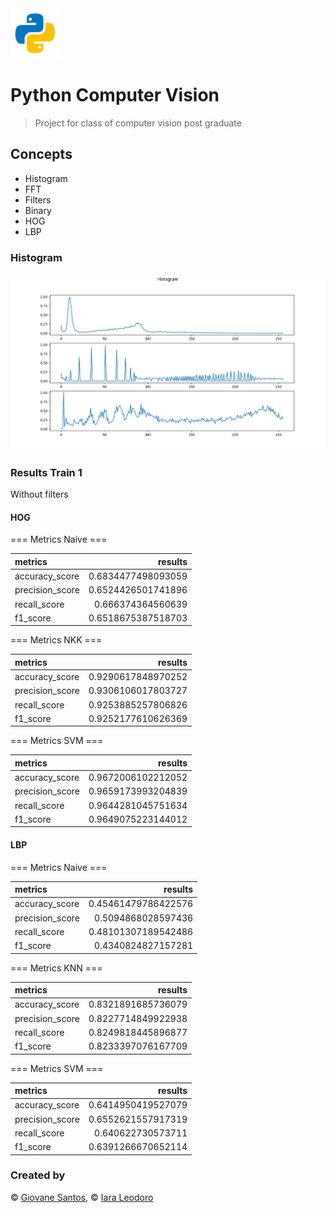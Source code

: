 <img src="./python.png" width="80" height="80" alt="logo" />

# Python Computer Vision

> Project for class of computer vision post graduate

## Concepts

- Histogram
- FFT
- Filters
- Binary
- HOG
- LBP

### Histogram

<img width="1200" src="./histogram.png" alt="Histogram">

### Results Train 1
Without filters

#### HOG

=== Metrics Naive === 

| metrics         |            results |
|:----------------|-------------------:| 
| accuracy_score  | 0.6834477498093059 |
| precision_score | 0.6524426501741896 |
| recall_score    |  0.666374364560639 |
| f1_score        | 0.6518675387518703 |


=== Metrics NKK ===

| metrics         |            results |
|:----------------|-------------------:| 
| accuracy_score  | 0.9290617848970252 |
| precision_score | 0.9306106017803727 |
| recall_score    | 0.9253885257806826 |
| f1_score        | 0.9252177610626369 |


=== Metrics SVM ===

| metrics         |            results |
|:----------------|-------------------:| 
| accuracy_score  | 0.9672006102212052 |
| precision_score | 0.9659173993204839 |
| recall_score    | 0.9644281045751634 |
| f1_score        | 0.9649075223144012 |

#### LBP


=== Metrics Naive ===

| metrics         |             results |
|:----------------|--------------------:|
| accuracy_score  | 0.45461479786422576 |
| precision_score |  0.5094868028597436 |
| recall_score    | 0.48101307189542486 |
| f1_score        |  0.4340824827157281 |

=== Metrics KNN ===

| metrics         |            results |
|:----------------|-------------------:|
| accuracy_score  | 0.8321891685736079 |
| precision_score | 0.8227714849922938 |
| recall_score    | 0.8249818445896877 |
| f1_score        | 0.8233397076167709 |

=== Metrics SVM ===

| metrics         |             results |
|:----------------|--------------------:|
| accuracy_score  |  0.6414950419527079 |
| precision_score |  0.6552621557917319 |
| recall_score    |   0.640622730573711 |
| f1_score        |  0.6391266670652114 |

### Created by
© [Giovane Santos](https://giovanesantossilva.github.io), © [Iara Leodoro](https://github.com/yara-leodoro)
